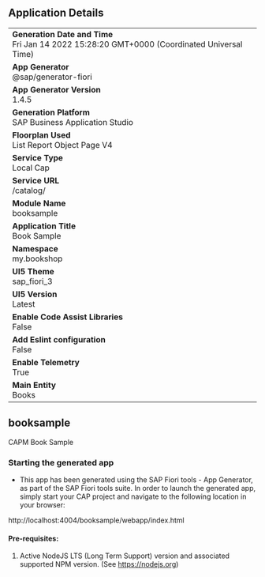 ## Application Details
|               |
| ------------- |
|**Generation Date and Time**<br>Fri Jan 14 2022 15:28:20 GMT+0000 (Coordinated Universal Time)|
|**App Generator**<br>@sap/generator-fiori|
|**App Generator Version**<br>1.4.5|
|**Generation Platform**<br>SAP Business Application Studio|
|**Floorplan Used**<br>List Report Object Page V4|
|**Service Type**<br>Local Cap|
|**Service URL**<br>/catalog/
|**Module Name**<br>booksample|
|**Application Title**<br>Book Sample|
|**Namespace**<br>my.bookshop|
|**UI5 Theme**<br>sap_fiori_3|
|**UI5 Version**<br>Latest|
|**Enable Code Assist Libraries**<br>False|
|**Add Eslint configuration**<br>False|
|**Enable Telemetry**<br>True|
|**Main Entity**<br>Books|

## booksample

CAPM Book Sample

### Starting the generated app

-   This app has been generated using the SAP Fiori tools - App Generator, as part of the SAP Fiori tools suite.  In order to launch the generated app, simply start your CAP project and navigate to the following location in your browser:

http://localhost:4004/booksample/webapp/index.html

#### Pre-requisites:

1. Active NodeJS LTS (Long Term Support) version and associated supported NPM version.  (See https://nodejs.org)


